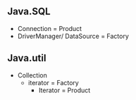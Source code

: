

## Java.SQL
- Connection                    = Product
- DriverManager/ DataSource     = Factory

## Java.util
- Collection
    - iterator                  = Factory
        - Iterator<T>           = Product